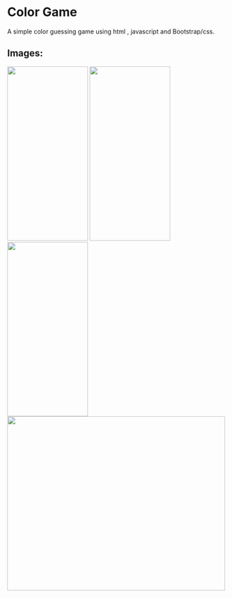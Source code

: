﻿# Color Game
A simple color guessing game using  html , javascript and Bootstrap/css.

## Images:
<img src="https://imgur.com/Xswkvmb.jpg" width="185"  height="400">
<img src="https://imgur.com/QgGX8FR.jpg" width="185"  height="400">
<img src="https://imgur.com/ezmapPF.jpg" width="185"  height="400">
<img src="https://imgur.com/CfowlRy.jpg" width="500"  height="400">


